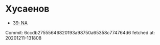 # Хусаенов
- [39: NA](39.md)

Commit: 6ccdb27555646820193a98750a65358c774764d6
 fetched at: 20201211-131808
